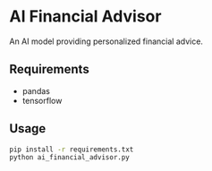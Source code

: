 # AI Financial Advisor

An AI model providing personalized financial advice.

## Requirements
- pandas
- tensorflow

## Usage
```bash
pip install -r requirements.txt
python ai_financial_advisor.py
